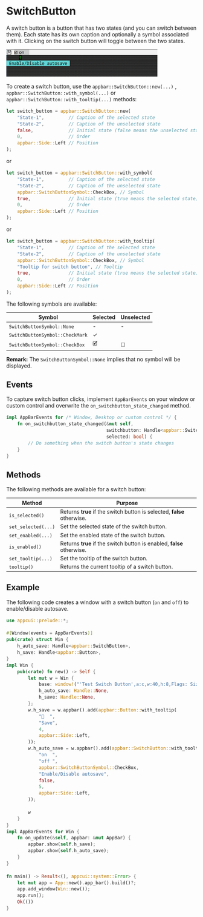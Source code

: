 # SwitchButton

A switch button is a button that has two states (and you can switch between them). Each state has its own caption and optionally a symbol associated with it. Clicking on the switch button will toggle between the two states.

<img src="img/switchbutton.png" width=400/>

To create a switch button, use the `appbar::SwitchButton::new(...)` , `appbar::SwitchButton::with_symbol(...)` or `appbar::SwitchButton::with_tooltip(...)` methods:

```rs
let switch_button = appbar::SwitchButton::new(
    "State-1",         // Caption of the selected state
    "State-2",         // Caption of the unselected state
    false,             // Initial state (false means the unselected state)
    0,                 // Order
    appbar::Side::Left // Position
);
```
or

```rs
let switch_button = appbar::SwitchButton::with_symbol(
    "State-1",         // Caption of the selected state
    "State-2",         // Caption of the unselected state
    appbar::SwitchButtonSymbol::CheckBox, // Symbol
    true,              // Initial state (true means the selected state)
    0,                 // Order
    appbar::Side::Left // Position
);
```
or

```rs
let switch_button = appbar::SwitchButton::with_tooltip(
    "State-1",         // Caption of the selected state
    "State-2",         // Caption of the unselected state
    appbar::SwitchButtonSymbol::CheckBox, // Symbol
    "Tooltip for switch button", // Tooltip
    true,              // Initial state (true means the selected state)
    0,                 // Order
    appbar::Side::Left // Position
);
```

The following symbols are available:

| Symbol                          | Selected | Unselected |
| ------------------------------- | -------- | ---------- |
| `SwitchButtonSymbol::None`      | -        | -          |
| `SwitchButtonSymbol::CheckMark` | ✓        | <space>    |
| `SwitchButtonSymbol::CheckBox`  | 🗹        | ☐          |

**Remark:** The `SwitchButtonSymbol::None` implies that no symbol will be displayed.

## Events

To capture switch button clicks, implement `AppBarEvents` on your window or custom control and overwrite the `on_switchbutton_state_changed` method.

```rs
impl AppBarEvents for /* Window, Desktop or custom control */ {
    fn on_switchbutton_state_changed(&mut self, 
                                     switchbutton: Handle<appbar::SwitchButton>, 
                                     selected: bool) {   
        // Do something when the switch button's state changes
    }
}
```

## Methods

The following methods are available for a switch button:

| Method              | Purpose                                                                                                |
| ------------------- | ------------------------------------------------------------------------------------------------------ |
| `is_selected()`     | Returns **true** if the switch button is selected, **false** otherwise.                                  |
| `set_selected(...)` | Set the selected state of the switch button.                                                           |
| `set_enabled(...)`  | Set the enabled state of the switch button.                                                            |
| `is_enabled()`      | Returns **true** if the switch button is enabled, **false** otherwise.                                  |
| `set_tooltip(...)`  | Set the tooltip of the switch button.                                                                   |
| `tooltip()`         | Returns the current tooltip of a switch button.                                                          |

## Example

The following code creates a window with a switch button (`on` and `off`) to enable/disable autosave.

```rs
use appcui::prelude::*;

#[Window(events = AppBarEvents)]
pub(crate) struct Win {
    h_auto_save: Handle<appbar::SwitchButton>,
    h_save: Handle<appbar::Button>,
}
impl Win {
    pub(crate) fn new() -> Self {
        let mut w = Win {
            base: window!("'Test Switch Button',a:c,w:40,h:8,Flags: Sizeable"),
            h_auto_save: Handle::None,
            h_save: Handle::None,
        };
        w.h_save = w.appbar().add(appbar::Button::with_tooltip(
            "💾  ",
            "Save",
            4,
            appbar::Side::Left,
        ));
        w.h_auto_save = w.appbar().add(appbar::SwitchButton::with_tooltip(
            "on  ",
            "off ",
            appbar::SwitchButtonSymbol::CheckBox,
            "Enable/Disable autosave",
            false,
            5,
            appbar::Side::Left,
        ));

        w
    }
}
impl AppBarEvents for Win {
    fn on_update(&self, appbar: &mut AppBar) {
        appbar.show(self.h_save);
        appbar.show(self.h_auto_save);
    }
}

fn main() -> Result<(), appcui::system::Error> {
    let mut app = App::new().app_bar().build()?;
    app.add_window(Win::new());
    app.run();
    Ok(())
}
```